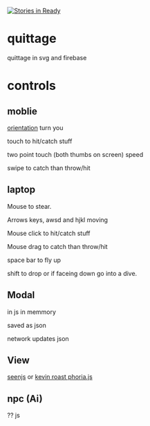 [![Stories in Ready](https://badge.waffle.io/marcus7777/Quidditch.png?label=ready&title=Ready)](https://waffle.io/marcus7777/Quidditch)
# quittage
quittage in svg and firebase

# controls
## moblie
[orientation](http://www.html5rocks.com/en/tutorials/device/orientation/) turn you

touch to hit/catch stuff

two point touch (both thumbs on screen) speed

swipe to catch than throw/hit

## laptop

Mouse to stear.

Arrows keys, awsd and hjkl moving

Mouse click to hit/catch stuff

Mouse drag to catch than throw/hit

space bar to fly up

shift to drop or if faceing down go into a dive.

## Modal
in js in memmory 

saved as json 

network updates json

## View
[seenjs](http://seenjs.io/) or [kevin roast phoria.js](https://github.com/kevinroast/phoria.js)

## npc (Ai)

?? js
